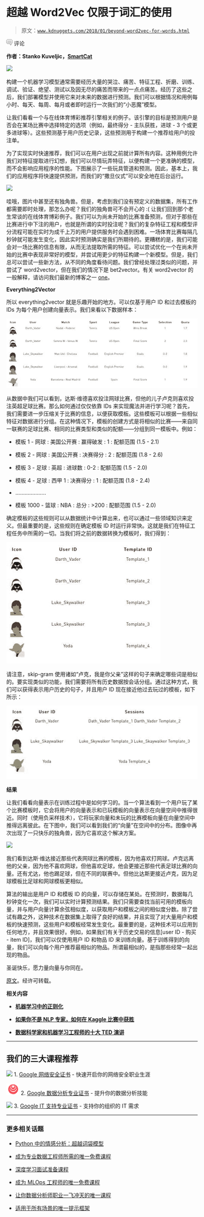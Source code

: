 # 超越 Word2Vec 仅限于词汇的使用

> 原文：[`www.kdnuggets.com/2018/01/beyond-word2vec-for-words.html`](https://www.kdnuggets.com/2018/01/beyond-word2vec-for-words.html)

![c](img/3d9c022da2d331bb56691a9617b91b90.png) 评论

**作者：Stanko Kuveljic，[SmartCat](https://www.smartcat.io/)**

![](img/cc9f4803f9fa84fabd43d2a236f7880d.png)

构建一个机器学习模型通常需要经历大量的哭泣、痛苦、特征工程、折磨、训练、调试、验证、绝望、测试以及因无尽的痛苦而带来的一点点痛苦。经历了这些之后，我们部署模型并使用它来对未来的数据进行预测。我们可以根据情况和用例每小时、每天、每周、每月或者即时运行一次我们的“小恶魔”模型。

让我们看看一个与在线体育博彩推荐引擎相关的例子。该引擎的目标是预测用户是否会在某场比赛中选择特定的选项（例如，最终得分 - 主队获胜，进球 - 3 个或更多进球等）。这些预测基于用户历史记录，这些预测用于构建一个推荐给用户的投注单。

为了实现实时快速推荐，我们可以在用户出现之前就计算所有内容。这种用例允许我们对特征提取进行幻想，我们可以尽情玩弄特征，以便构建一个更准确的模型，而不会影响应用程序的性能。下图展示了一些玩具管道和预测。因此，基本上，我们的应用程序将快速提供预测，而我们的“撒旦仪式”可以安全地在后台运行。

![](img/af64730f421f7d50e458fde86a46d9e8.png)

哇哦，图片中甚至还有独角兽。但是，考虑到我们没有预定义的数据集，所有工作都需要即时处理，那怎么办呢？我们的独角兽可不会开心的 :( 让我们回到那个老生常谈的在线体育博彩例子。我们可以为尚未开始的比赛准备预测，但对于那些在比赛进行中下注的用户，也就是所谓的实时投注呢？我们的复杂特征工程和模型评分流程可能在实时为成千上万的用户提供服务时会遇到困难。一场体育比赛每隔几秒钟就可能发生变化，因此实时预测确实是我们所期待的。更糟糕的是，我们可能会对一场比赛的信息有限，从而无法提取所需的特征。可以尝试优化一个在尚未开始的比赛中表现非常好的模型，并尝试用更少的特征构建一个新模型。但是，我们总可以尝试一些新方法，从不同的角度看待问题。我们曾经处理过类似的问题，并尝试了 word2vector，但在我们的情况下是 bet2vector。有关 word2vector 的一般解释，请访问我们最新的博客之一 [one](https://www.smartcat.io/blog/2017/word2vec-the-world-of-word-vectors/)。

**Everything2Vector**

所以 everything2vector 就是乐趣开始的地方。可以仅基于用户 ID 和过去模板的 IDs 为每个用户创建向量表示。我们来看以下数据样本：

![](img/8d26b05c8b776380950da0f115cf88ba.png)

从数据中我们可以看到，达斯·维德喜欢投注网球比赛，但他的儿子卢克则喜欢投注英超足球比赛。那么如何通过仅仅依靠 IDs 来实现魔法并进行学习呢？首先，我们需要进一步压缩关于比赛的信息，以便获取模板。这些模板可以根据一些相似特征对数据进行分组。在这种情况下，模板的创建方式是将相似的比赛——来自同一联赛的足球比赛、相同的比赛类型和类似的配额——分组到同一模板中。例如：

+   模板 1 - 网球 : 美国公开赛 : 赢得破发 : 1 : 配额范围 (1.5 - 2.1)

+   模板 2 - 网球 : 美国公开赛 : 决赛得分 : 2 : 配额范围 (1.8 - 2.6)

+   模板 3 - 足球 : 英超 : 进球数 : 0-2 : 配额范围 (1.5 - 2.0)

+   模板 4 - 足球 : 西甲 1 : 决赛得分 : 1 : 配额范围 (1.8 - 2.4)

+   ………………..

+   模板 1000 - 篮球 : NBA : 总分 : >200 : 配额范围 (1.5 - 2.0)

确定模板的这些规则可以从数据统计中计算出来，也可以通过一些领域知识来定义。但最重要的是，这些规则在确定模板 ID 时运行非常快。这就是我们在特征工程任务中所需的一切。当我们将之前的数据转换为模板时，我们得到：

![](img/cef9c83970ed44acabe5a0760015ff52.png)

请注意，skip-gram 使用诸如“卢克，我是你父亲”这样的句子来确定哪些词是相似的。要实现类似的功能，我们需要将所有历史数据按会话分组。通过这种方式，我们可以获得表示用户历史的句子，并且用户 ID 现在接近他过去玩过的模板，如下所示：

![](img/16b2fedf1f889cec59cc4d429845371e.png)

**结果**

让我们看看向量表示在训练过程中是如何学习的。当一个算法看到一个用户玩了某个比赛模板时，它会将用户的向量表示和已玩模板的向量表示在向量空间中推得很近。同时（使用负采样技术），它将玩家向量和未玩的比赛模板向量在向量空间中推得远离彼此。在下图中，我们可以看到我们的“向量”在空间中的分布。图像中再次出现了一只快乐的独角兽，因为它喜欢这个解决方案。

![](img/e30e94d16f89d2ddde3966d283cbe91b.png)

我们看到达斯·维达接近那些代表网球比赛的模板，因为他喜欢打网球。卢克远离他的父亲，因为他不喜欢网球，但他喜欢足球，他会更接近那些代表足球比赛的向量。还有尤达，他也踢足球，但在不同的联赛中。但他比达斯更接近卢克，因为足球模板比足球和网球模板更相似。

算法的输出是用户 ID 和模板 ID 的向量，可以存储在某处。在预测时，数据每几秒钟变化一次，我们可以实时计算预测结果。我们只需要查找当前可用的模板向量，并与用户向量计算余弦相似度，以获取用户和模板之间的相似度分数。除了尝试有趣之外，这种技术在数据集上取得了良好的结果，并且实现了对大量用户和模板的快速预测，这些用户和模板经常发生变化。最重要的是，这种技术可以应用到任何地方，并且效果很好。例如，如果我们有关于历史交易的信息[user ID - 购买 - item ID]，我们可以仅使用用户 ID 和物品 ID 来训练向量。基于训练得到的向量，我们可以向每个用户推荐最相似的物品。所谓最相似的，是指那些经常一起出现的物品。

圣诞快乐，愿力量向量与你同在。

[原文](https://www.smartcat.io/blog/2017/beyond-word2vec-usage-for-only-words/)。经许可转载。

**相关内容**

+   [**机器学习中的正则化**](https://www.kdnuggets.com/2018/01/regularization-machine-learning.html)

+   [**如果你不是 NLP 专家，如何在 Kaggle 比赛中获胜**](https://www.kdnuggets.com/2017/09/win-kaggle-nlp-not-expert.html)

+   [**数据科学家和机器学习工程师的十大 TED 演讲**](https://www.kdnuggets.com/2018/01/top-10-ted-talks-data-scientists-machine-learning.html)

* * *

## 我们的三大课程推荐

![](img/0244c01ba9267c002ef39d4907e0b8fb.png) 1\. [Google 网络安全证书](https://www.kdnuggets.com/google-cybersecurity) - 快速开启你的网络安全职业生涯

![](img/e225c49c3c91745821c8c0368bf04711.png) 2\. [Google 数据分析专业证书](https://www.kdnuggets.com/google-data-analytics) - 提升你的数据分析技能

![](img/0244c01ba9267c002ef39d4907e0b8fb.png) 3\. [Google IT 支持专业证书](https://www.kdnuggets.com/google-itsupport) - 支持你的组织的 IT 需求

* * *

### 更多相关话题

+   [Python 中的情感分析：超越词袋模型](https://www.kdnuggets.com/sentiment-analysis-in-python-going-beyond-bag-of-words)

+   [成为专业数据工程师所需的唯一免费课程](https://www.kdnuggets.com/the-only-free-course-you-need-to-become-a-professional-data-engineer)

+   [深度学习面试准备课程](https://www.kdnuggets.com/the-only-interview-prep-course-you-need-for-deep-learning)

+   [成为 MLOps 工程师的唯一免费课程](https://www.kdnuggets.com/the-only-free-course-you-need-to-become-a-mlops-engineer)

+   [让你数据分析师职业一飞冲天的唯一课程](https://www.kdnuggets.com/the-only-course-you-need-to-smash-your-data-analyst-career)

+   [适用于所有场景的唯一提示框架](https://www.kdnuggets.com/the-only-prompting-framework-for-every-use)
